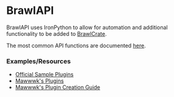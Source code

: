 # BrawlAPI

BrawlAPI uses IronPython to allow for automation and additional functionality to be added to [BrawlCrate](https://github.com/soopercool101/BrawlCrate).

The most common API functions are documented [here](https://soopercool101.github.io/BrawlCrate/class_brawl_crate_1_1_a_p_i_1_1_brawl_a_p_i.html).

### Examples/Resources
- [Official Sample Plugins](https://github.com/soopercool101/BrawlCrateSamplePlugins)
- [Mawwwk's Plugins](https://github.com/markymawk/BrawlCratePlugins)
- [Mawwwk's Plugin Creation Guide](https://docs.google.com/document/d/1azJIbTmuJooZ6SqEHc0_b-R-imQj287gwcP89gpcQaM)
